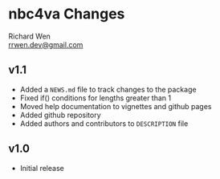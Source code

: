 # nbc4va Changes

Richard Wen  
rrwen.dev@gmail.com

## v1.1

* Added a `NEWS.md` file to track changes to the package
* Fixed if() conditions for lengths greater than 1
* Moved help documentation to vignettes and github pages
* Added github repository
* Added authors and contributors to `DESCRIPTION` file

## v1.0

* Initial release
